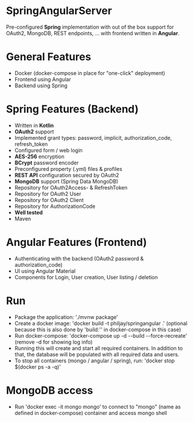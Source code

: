 # SpringAngularServer
Pre-configured **Spring** implementation with out of the box support for OAuth2, MongoDB, REST endpoints, ... with frontend written in **Angular**.

# General Features
 - Docker (docker-compose in place for "one-click" deployment)
 - Frontend using Angular
 - Backend using Spring

# Spring Features (Backend)
 - Written in **Kotlin**
 - **OAuth2** support
 - Implemented grant types: password, implicit, authorization_code, refresh_token
 - Configured form / web login
 - **AES-256** encryption
 - **BCrypt** password encoder
 - Preconfigured property (.yml) files & profiles
 - **REST API** configuration secured by OAuth2
 - **MongoDB** support (Spring Data MongoDB)
 - Repository for OAuth2Access- & RefreshToken
 - Repository for OAuth2 User
 - Repository for OAuth2 Client
 - Repository for AuthorizationCode
 - **Well tested**
 - Maven

# Angular Features (Frontend)
 - Authenticating with the backend (OAuth2 password & authorization_code)
 - UI using Angular Material
 - Components for Login, User creation, User listing / deletion

# Run
 - Package the application: './mvnw package'
 - Create a docker image: 'docker build -t philjay/springangular .' (optional because this is also done by 'build:'' in docker-compose in this case)
 - Run docker-compose: 'docker-compose up -d --build --force-recreate' (remove -d for showing log info)
 - Running this will create and start all required containers. In addition to that, the database will be populated with all required data and users.
 - To stop all containers (mongo / angular / spring), run: 'docker stop $(docker ps -a -q)'

# MongoDB access
 - Run 'docker exec -it mongo mongo' to connect to "mongo" (name as defined in docker-compose) container and access mongo shell
